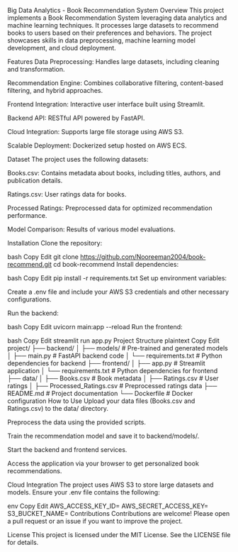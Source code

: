 Big Data Analytics - Book Recommendation System
Overview
This project implements a Book Recommendation System leveraging data analytics and machine learning techniques. It processes large datasets to recommend books to users based on their preferences and behaviors. The project showcases skills in data preprocessing, machine learning model development, and cloud deployment.

Features
Data Preprocessing: Handles large datasets, including cleaning and transformation.

Recommendation Engine: Combines collaborative filtering, content-based filtering, and hybrid approaches.

Frontend Integration: Interactive user interface built using Streamlit.

Backend API: RESTful API powered by FastAPI.

Cloud Integration: Supports large file storage using AWS S3.

Scalable Deployment: Dockerized setup hosted on AWS ECS.

Dataset
The project uses the following datasets:

Books.csv: Contains metadata about books, including titles, authors, and publication details.

Ratings.csv: User ratings data for books.

Processed Ratings: Preprocessed data for optimized recommendation performance.

Model Comparison: Results of various model evaluations.

Installation
Clone the repository:

bash
Copy
Edit
git clone https://github.com/Nooreeman2004/book-recommend.git
cd book-recommend
Install dependencies:

bash
Copy
Edit
pip install -r requirements.txt
Set up environment variables:

Create a .env file and include your AWS S3 credentials and other necessary configurations.

Run the backend:

bash
Copy
Edit
uvicorn main:app --reload
Run the frontend:

bash
Copy
Edit
streamlit run app.py
Project Structure
plaintext
Copy
Edit
project/
├── backend/
│   ├── models/                # Pre-trained and generated models
│   ├── main.py                # FastAPI backend code
│   └── requirements.txt       # Python dependencies for backend
├── frontend/
│   ├── app.py                 # Streamlit application
│   └── requirements.txt       # Python dependencies for frontend
├── data/
│   ├── Books.csv              # Book metadata
│   ├── Ratings.csv            # User ratings
│   ├── Processed_Ratings.csv  # Preprocessed ratings data
├── README.md                  # Project documentation
└── Dockerfile                 # Docker configuration
How to Use
Upload your data files (Books.csv and Ratings.csv) to the data/ directory.

Preprocess the data using the provided scripts.

Train the recommendation model and save it to backend/models/.

Start the backend and frontend services.

Access the application via your browser to get personalized book recommendations.

Cloud Integration
The project uses AWS S3 to store large datasets and models. Ensure your .env file contains the following:

env
Copy
Edit
AWS_ACCESS_KEY_ID=<your-access-key>
AWS_SECRET_ACCESS_KEY=<your-secret-key>
S3_BUCKET_NAME=<your-bucket-name>
Contributions
Contributions are welcome! Please open a pull request or an issue if you want to improve the project.

License
This project is licensed under the MIT License. See the LICENSE file for details.

